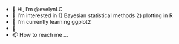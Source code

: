 - 👋 Hi, I’m @evelynLC
- 👀 I’m interested in 1) Bayesian statistical methods 2) plotting in R
- 🌱 I’m currently learning ggplot2
- 💞️ 
- 📫 How to reach me ...

<!---
evelynLC/evelynLC is a ✨ special ✨ repository because its `README.md` (this file) appears on your GitHub profile.
You can click the Preview link to take a look at your changes.
--->
